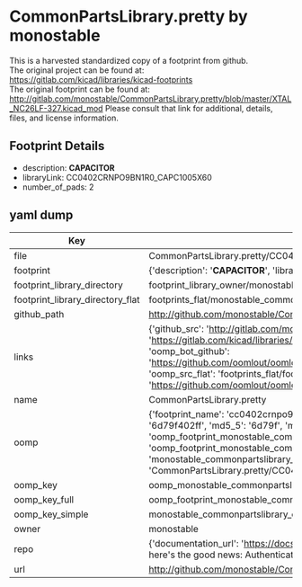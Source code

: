 # CommonPartsLibrary.pretty by monostable  
This is a harvested standardized copy of a footprint from github.  
The original project can be found at:  
https://gitlab.com/kicad/libraries/kicad-footprints  
The original footprint can be found at:
http://gitlab.com/monostable/CommonPartsLibrary.pretty/blob/master/XTAL_NC26LF-327.kicad_mod
Please consult that link for additional, details, files, and license information.  
## Footprint Details
* description: <b>CAPACITOR</b>  
* libraryLink: CC0402CRNPO9BN1R0_CAPC1005X60  
* number_of_pads: 2  
## yaml dump  
| Key | Value |  
| --- | --- |  
| file | CommonPartsLibrary.pretty/CC0402CRNPO9BN1R0_CAPC1005X60.kicad_mod |  
| footprint | {'description': '<b>CAPACITOR</b>', 'libraryLink': 'CC0402CRNPO9BN1R0_CAPC1005X60', 'number_of_pads': 2} |  
| footprint_library_directory | footprint_library_owner/monostable_CommonPartsLibrary.pretty |  
| footprint_library_directory_flat | footprints_flat/monostable_commonpartslibrary_cc0402crnpo9bn1r0_capc1005x60/working |  
| github_path | http://github.com/monostable/CommonPartsLibrary.pretty/blob/master/CC0402CRNPO9BN1R0_CAPC1005X60.kicad_mod |  
| links | {'github_src': 'http://gitlab.com/monostable/CommonPartsLibrary.pretty/blob/master/XTAL_NC26LF-327.kicad_mod', 'github_src_repo': 'https://gitlab.com/kicad/libraries/kicad-footprints', 'oomp_bot': 'footprints/monostable_commonpartslibrary_cc0402crnpo9bn1r0_capc1005x60/working', 'oomp_bot_github': 'https://github.com/oomlout/oomlout_oomp_footprint_bot/tree/main/footprints/monostable_commonpartslibrary_cc0402crnpo9bn1r0_capc1005x60/working', 'oomp_src_flat': 'footprints_flat/footprints_flat/monostable_commonpartslibrary_cc0402crnpo9bn1r0_capc1005x60/working', 'oomp_src_flat_github': 'https://github.com/oomlout/oomlout_oomp_footprint_src/tree/main/footprints_flat/monostable_commonpartslibrary_cc0402crnpo9bn1r0_capc1005x60/working'} |  
| name | CommonPartsLibrary.pretty |  
| oomp | {'footprint_name': 'cc0402crnpo9bn1r0_capc1005x60', 'library_name': 'commonpartslibrary', 'md5': '6d79f402ffc2969e43b0f5596cee1f58', 'md5_10': '6d79f402ff', 'md5_5': '6d79f', 'md5_6': '6d79f4', 'oomp_key': 'oomp_monostable_commonpartslibrary_cc0402crnpo9bn1r0_capc1005x60', 'oomp_key_extra': 'oomp_footprint_monostable_commonpartslibrary_cc0402crnpo9bn1r0_capc1005x60', 'oomp_key_full': 'oomp_footprint_monostable_commonpartslibrary_cc0402crnpo9bn1r0_capc1005x60_6d79f4', 'oomp_key_simple': 'monostable_commonpartslibrary_cc0402crnpo9bn1r0_capc1005x60', 'original_filename': 'CommonPartsLibrary.pretty/CC0402CRNPO9BN1R0_CAPC1005X60.kicad_mod', 'owner_name': 'monostable'} |  
| oomp_key | oomp_monostable_commonpartslibrary_cc0402crnpo9bn1r0_capc1005x60 |  
| oomp_key_full | oomp_footprint_monostable_commonpartslibrary_cc0402crnpo9bn1r0_capc1005x60 |  
| oomp_key_simple | monostable_commonpartslibrary_cc0402crnpo9bn1r0_capc1005x60 |  
| owner | monostable |  
| repo | {'documentation_url': 'https://docs.github.com/rest/overview/resources-in-the-rest-api#rate-limiting', 'message': "API rate limit exceeded for 84.66.173.59. (But here's the good news: Authenticated requests get a higher rate limit. Check out the documentation for more details.)"} |  
| url | http://github.com/monostable/CommonPartsLibrary.pretty |  

